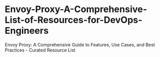 # Envoy-Proxy-A-Comprehensive-List-of-Resources-for-DevOps-Engineers
Envoy Proxy: A Comprehensive Guide to Features, Use Cases, and Best Practices - Curated Resource List
